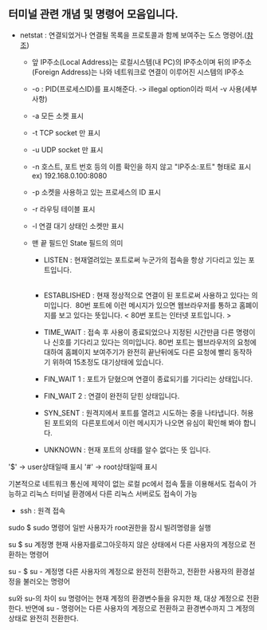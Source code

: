 ## 터미널 관련 개념 및 명령어 모음입니다.

- netstat : 연결되었거나 연결될 목록을 프로토콜과 함께 보여주는 도스 명령어.([참조](https://koreaparks.tistory.com/99))
  - 앞 IP주소(Local Address)는 로컬시스템(내 PC)의 IP주소이며 뒤의 IP주소(Foreign Address)는 나와 네트워크로 연결이 이루어진 시스템의 IP주소

  - -o : PID(프로세스ID)를 표시해준다. -> illegal option이라 떠서 -v 사용(세부 사항)
  - -a 모든 소켓 표시	
  - -t 	TCP socket 만 표시	
  - -u	UDP socket 만 표시	
  - -n	호스트, 포트 번호 등의 이름 확인을 하지 않고 "IP주소:포트" 형태로 표시	ex) 192.168.0.100:8080
  - -p	소켓을 사용하고 있는 프로세스의 ID 표시	
  - -r	라우팅 테이블 표시	
  - -l	연결 대기 상태인 소켓만 표시
  
  - 맨 끝 필드인 State 필드의 의미
    - LISTEN : 현재열려있는 포트로써 누군가의 접속을 항상 기다리고 있는 포트입니다.      
         
    - ESTABLISHED : 현재 정상적으로 연결이 된 포트로써 사용하고 있다는 의미입니다.  80번 포트에 이런 메시지가 있으면 웹브라우저를 통하고 홈폐이지를 보고 있다는 뜻입니다. < 80번 포트는 인터넷      포트입니다. >
 
    - TIME_WAIT : 접속 후 사용이 종료되었으나 지정된 시간만큼 다른 명령이나 신호를 기다리고 있다는 의미입니다. 80번 포트는 웹브라우저의 요청에 대하여 홈폐이지 보여주기가 완전히 끝난뒤에도 다른     요청에 빨리 동작하기 위하여 15초정도 대기상태에 있습니다.
 
    - FIN_WAIT 1 : 포트가 닫혔으며 연결이 종료되기를 기다리는 상태입니다.
 
    - FIN_WAIT 2 : 연결이 완전히 닫힌 상태입니다.
 
    - SYN_SENT : 원격지에서 포트를 열려고 시도하는 중을 나타냅니다. 허용된 포트외의  다른포트에서 이런 메시지가 나오면 유심이 확인해 봐야 합니다.

    - UNKNOWN : 현재 포트의 상태를 알수 없다는 뜻 입니다.

'$' → user상태일때 표시
'#' → root상태일때 표시

기본적으로 네트워크 통신에 제약이 없는 로컬 pc에서 접속 툴을 이용해서도 접속이
가능하고 리눅스 터미널 환경에서 다른 리눅스 서버로도 접속이 가능
- ssh : 원격 접속

sudo
$ sudo 명령어
일반 사용자가 root권한을 잠시 빌려명령을 실행

su
$ su 계정명
현재 사용자를로그아웃하지 않은 상태에서 다른 사용자의 계정으로 전환하는 명령어

su -
$ su - 계정명
다른 사용자의 계정으로 완전히 전환하고, 전환한 사용자의 환경설정을 불러오는 명령어

su와 su-의 차이
su 명령어는 현재 계정의 환경변수들을 유지한 채, 대상 계정으로 전환한다.
반면에 su - 명령어는 다른 사용자의 계정으로 전환하고 환경변수까지 그 계정의 상태로 완전히 전환한다.

